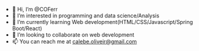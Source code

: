 - 👋 Hi, I’m @COFerr
- 👀 I’m interested in programming and data science/Analysis
- 🌱 I’m currently learning Web development(HTML/CSS/Javascript/Spring Boot/React)
- 💞️ I’m looking to collaborate on web development
- 📫 You can reach me at calebe.oliveir@gmail.com

<!---
COFerr/COFerr is a ✨ special ✨ repository because its `README.md` (this file) appears on your GitHub profile.
You can click the Preview link to take a look at your changes.
--->
